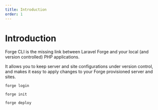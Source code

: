 ```yaml
---
title: Introduction
order: 1
---
```


# Introduction

Forge CLI is the missing link between Laravel Forge and your local (and version controlled) PHP applications.

It allows you to keep server and site configurations under version control, and makes it easy to apply changes to your Forge provisioned server and sites.

```shell script
forge login

forge init

forge deploy
```

